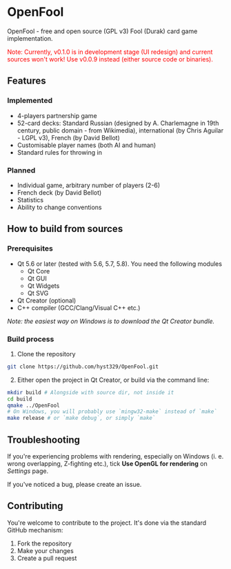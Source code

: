 # OpenFool

OpenFool - free and open source (GPL v3) Fool (Durak) card game implementation.

<span style="color:red">
Note: Currently, v0.1.0 is in development stage (UI redesign) and current sources won't work!
Use v0.0.9 instead (either source code or binaries).
</span>

## Features
### Implemented
- 4-players partnership game
- 52-card decks: Standard Russian (designed by A. Charlemagne in 19th century, public domain - from Wikimedia),
    international (by Chris Aguilar - LGPL v3), French (by David Bellot)
- Customisable player names (both AI and human)
- Standard rules for throwing in

### Planned
- Individual game, arbitrary number of players (2-6)
- French deck (by David Bellot)
- Statistics
- Ability to change conventions

## How to build from sources
### Prerequisites
- Qt 5.6 or later (tested with 5.6, 5.7, 5.8). You need the following modules
    - Qt Core
    - Qt GUI
    - Qt Widgets
    - Qt SVG
- Qt Creator (optional)
- C++ compiler (GCC/Clang/Visual C++ etc.)

*Note: the easiest way on Windows is to download the Qt Creator bundle.*

### Build process
1. Clone the repository

```bash
git clone https://github.com/hyst329/OpenFool.git
```

2. Either open the project in Qt Creator, or build via the command line:

```bash
mkdir build # Alongside with source dir, not inside it
cd build
qmake ../OpenFool
# On Windows, you will probably use `mingw32-make` instead of `make`
make release # or `make debug`, or simply `make`
```

## Troubleshooting
If you're experiencing problems with rendering, especially on Windows
(i. e. wrong overlapping, Z-fighting etc.), tick
**Use OpenGL for rendering** on *Settings* page.

If you've noticed a bug, please create an issue.

## Contributing
You're welcome to contribute to the project. It's done via the standard
GitHub mechanism:
1. Fork the repository
2. Make your changes
3. Create a pull request

